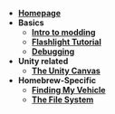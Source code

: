 * [**Homepage**](../../wiki)* **Basics**  * [**Intro to modding**](../../wiki/Intro)  * [**Flashlight Tutorial**](../../wiki/Tutorial)  * [**Debugging**](../../wiki/Debugging)* **Unity related**  * [**The Unity Canvas**](../../wiki/Unity-Canvas)* **Homebrew-Specific**  * [**Finding My Vehicle**](../../wiki/Finding-My-Vehicle)  * [**The File System**](../../wiki/The-File-System)